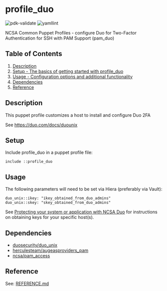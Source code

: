 # profile_duo

![pdk-validate](https://github.com/ncsa/puppet-profile_duo/workflows/pdk-validate/badge.svg)
![yamllint](https://github.com/ncsa/puppet-profile_duo/workflows/yamllint/badge.svg)

NCSA Common Puppet Profiles - configure Duo for Two-Factor Authentication for SSH with PAM Support (pam_duo)

## Table of Contents

1. [Description](#description)
1. [Setup - The basics of getting started with profile_duo](#setup)
1. [Usage - Configuration options and additional functionality](#usage)
1. [Dependencies](#dependencies)
1. [Reference](#reference)


## Description

This puppet profile customizes a host to install and configure Duo 2FA

See https://duo.com/docs/duounix


## Setup

Include profile_duo in a puppet profile file:
```
include ::profile_duo
```


## Usage

The following parameters will need to be set via Hiera (preferably via Vault):
```
duo_unix::ikey: "ikey_obtained_from_duo_admins"
duo_unix::skey: "skey_obtained_from_duo_admins"
```
See [Protecting your system or application with NCSA Duo](https://wiki.ncsa.illinois.edu/display/cybersec/Duo+at+NCSA#DuoatNCSA-ProtectingyoursystemorapplicationwithNCSADuo) for instructions on obtaining keys for your specific host(s).


## Dependencies

- [duosecurity/duo_unix](https://forge.puppet.com/modules/duosecurity/duo_unix)
- [herculesteam/augeasproviders_pam](https://forge.puppet.com/modules/herculesteam/augeasproviders_pam)
- [ncsa/pam_access](https://github.com/ncsa/puppet-pam_access)


## Reference

See: [REFERENCE.md](REFERENCE.md)

